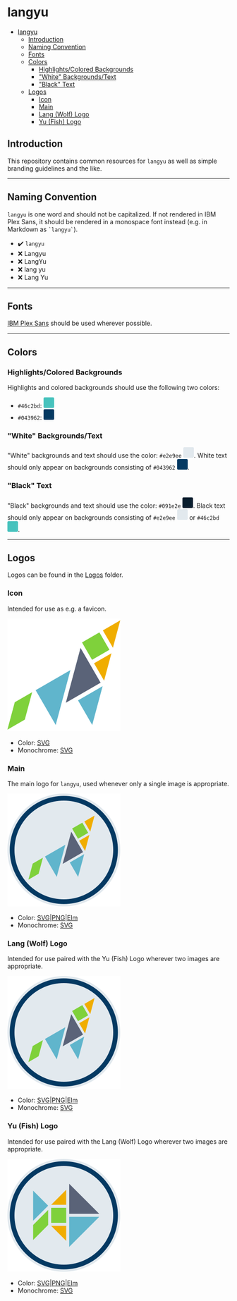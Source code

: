 # langyu

* [langyu](#langyu)
  * [Introduction](#introduction)
  * [Naming Convention](#naming-convention)
  * [Fonts](#fonts)
  * [Colors](#colors)
    * [Highlights/Colored Backgrounds](#highlightscolored-backgrounds)
    * ["White" Backgrounds/Text](#white-backgroundstext)
    * ["Black" Text](#black-text)
  * [Logos](#logos)
    * [Icon](#icon)
    * [Main](#main)
    * [Lang (Wolf) Logo](#lang-wolf-logo)
    * [Yu (Fish) Logo](#yu-fish-logo)

## Introduction

This repository contains common resources for `langyu` as well as simple
branding guidelines and the like.

---

## Naming Convention

`langyu` is one word and should not be capitalized.  If not rendered in
IBM Plex Sans, it should be rendered in a monospace font instead (e.g. in
Markdown as `` `langyu` ``).

* :heavy_check_mark: `langyu`
* :x: Langyu
* :x: LangYu
* :x: lang yu
* :x: Lang Yu

---

## Fonts

[IBM Plex Sans](https://fonts.google.com/specimen/IBM+Plex+Sans) should be used
wherever possible.

---

## Colors

### Highlights/Colored Backgrounds

Highlights and colored backgrounds should use the following two colors:

* `#46c2bd`: ![a cyan color swatch](./Colors/46c2bd.svg)
* `#043962`: ![a dark blue color swatch](./Colors/043962.svg)

### "White" Backgrounds/Text

"White" backgrounds and text should use the color: `#e2e9ee`
![an off-white color swatch](./Colors/e2e9ee.svg).  White text should only
appear on backgrounds consisting of `#043962`
![a dark blue color swatch](./Colors/043962.svg).

### "Black" Text

"Black" backgrounds and text should use the color: `#091e2e`
![a near-black blue-grey color swatch](./Colors/091e2e.svg).  Black text should
only appear on backgrounds consisting of `#e2e9ee`
![an off-white color swatch](./Colors/e2e9ee.svg) or `#46c2bd`
![a cyan color swatch](./Colors/46c2bd.svg).

---

## Logos

Logos can be found in the [Logos](./Logos) folder.

### Icon

Intended for use as e.g. a favicon.

![the langyu logo, a multi-colored tangram depicting a wolf](./Logos/icon.svg)

* Color: [SVG](./Logos/icon.svg)
* Monochrome: [SVG](./Logos/icon-monochrome.svg)

### Main

The main logo for `langyu`, used whenever only a single image is appropriate.

![the langyu logo, a multi-colored tangram depicting a wolf](./Logos/main.svg)

* Color: [SVG](./Logos/main.svg)|[PNG](./Logos/main.png)|[Elm](./Logos/Main.elm)
* Monochrome: [SVG](./Logos/main-monochrome.svg)

### Lang (Wolf) Logo

Intended for use paired with the Yu (Fish) Logo wherever two images are
appropriate.

![the langyu wolf logo, a multi-colored tangram depicting a wolf](./Logos/lang.svg)

* Color: [SVG](./Logos/lang.svg)|[PNG](./Logos/lang.png)|[Elm](./Logos/Lang.elm)
* Monochrome: [SVG](./Logos/lang-monochrome.svg)

### Yu (Fish) Logo

Intended for use paired with the Lang (Wolf) Logo wherever two images are
appropriate.

![the langyu fish logo, a multi-colored tangram depicting a fish](./Logos/yu.svg)

* Color: [SVG](./Logos/yu.svg)|[PNG](./Logos/yu.png)|[Elm](./Logos/Yu.elm)
* Monochrome: [SVG](./Logos/yu-monochrome.svg)
